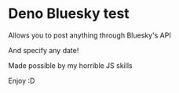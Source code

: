 # Deno Bluesky test
Allows you to post anything through Bluesky's API

And specify any date!

Made possible by my horrible JS skills

Enjoy :D
